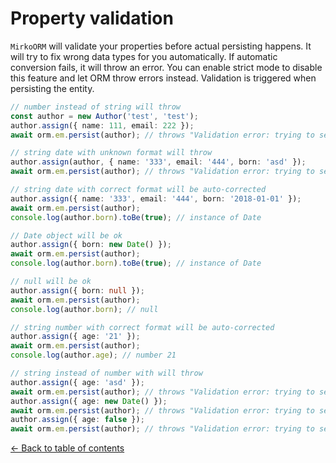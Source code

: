 # Property validation

`MirkoORM` will validate your properties before actual persisting happens. It will try to fix wrong 
data types for you automatically. If automatic conversion fails, it will throw an error. You can 
enable strict mode to disable this feature and let ORM throw errors instead. Validation is triggered 
when persisting the entity. 

```typescript
// number instead of string will throw
const author = new Author('test', 'test');
author.assign({ name: 111, email: 222 });
await orm.em.persist(author); // throws "Validation error: trying to set Author.name of type 'string' to '111' of type 'number'"

// string date with unknown format will throw
author.assign(author, { name: '333', email: '444', born: 'asd' });
await orm.em.persist(author); // throws "Validation error: trying to set Author.born of type 'date' to 'asd' of type 'string'"

// string date with correct format will be auto-corrected
author.assign({ name: '333', email: '444', born: '2018-01-01' });
await orm.em.persist(author);
console.log(author.born).toBe(true); // instance of Date

// Date object will be ok
author.assign({ born: new Date() });
await orm.em.persist(author);
console.log(author.born).toBe(true); // instance of Date

// null will be ok
author.assign({ born: null });
await orm.em.persist(author);
console.log(author.born); // null

// string number with correct format will be auto-corrected
author.assign({ age: '21' });
await orm.em.persist(author);
console.log(author.age); // number 21

// string instead of number with will throw
author.assign({ age: 'asd' });
await orm.em.persist(author); // throws "Validation error: trying to set Author.age of type 'number' to 'asd' of type 'string'"
author.assign({ age: new Date() });
await orm.em.persist(author); // throws "Validation error: trying to set Author.age of type 'number' to '2019-01-17T21:14:23.875Z' of type 'date'"
author.assign({ age: false });
await orm.em.persist(author); // throws "Validation error: trying to set Author.age of type 'number' to 'false' of type 'boolean'"
```

[&larr; Back to table of contents](https://b4nan.github.io/mikro-orm/#table-of-contents)
